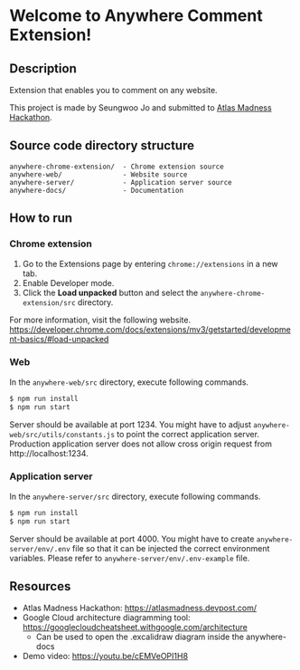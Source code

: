 # Welcome to Anywhere Comment Extension!

## Description

Extension that enables you to comment on any website.

This project is made by Seungwoo Jo and submitted to [Atlas Madness Hackathon](https://atlasmadness.devpost.com/).

## Source code directory structure

```
anywhere-chrome-extension/  - Chrome extension source
anywhere-web/               - Website source
anywhere-server/            - Application server source
anywhere-docs/              - Documentation
```

## How to run

### Chrome extension

1. Go to the Extensions page by entering `chrome://extensions` in a new tab.
2. Enable Developer mode.
3. Click the **Load unpacked** button and select the `anywhere-chrome-extension/src` directory.

For more information, visit the following website. https://developer.chrome.com/docs/extensions/mv3/getstarted/development-basics/#load-unpacked

### Web

In the `anywhere-web/src` directory, execute following commands.

```bash
$ npm run install
$ npm run start
```

Server should be available at port 1234. You might have to adjust `anywhere-web/src/utils/constants.js` to point the correct application server. Production application server does not allow cross origin request from http://<span></span>localhost:1234.

### Application server

In the `anywhere-server/src` directory, execute following commands.

```bash
$ npm run install
$ npm run start
```

Server should be available at port 4000. You might have to create `anywhere-server/env/.env` file so that it can be injected the correct environment variables. Please refer to `anywhere-server/env/.env-example` file.

## Resources

- Atlas Madness Hackathon: https://atlasmadness.devpost.com/
- Google Cloud architecture diagramming tool: https://googlecloudcheatsheet.withgoogle.com/architecture
  - Can be used to open the .excalidraw diagram inside the anywhere-docs
- Demo video: https://youtu.be/cEMVeOPI1H8